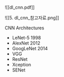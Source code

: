 ![[dl_cnn.pdf]]

![[5. dl_cnn_참고자료.png]]


CNN Architectures
- LeNet-5 1998
- AlexNet 2012
- GoogLeNet 2014
- VGG
- ResNet
- Xception
- SENet


